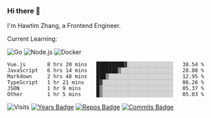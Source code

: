 ### Hi there 👋

I'm Hawtim Zhang, a Frontend Engineer.

Current Learning:

![Go](https://img.shields.io/badge/-Go-%2300ADD8.svg?&style=flat-square&logo=go&logoColor=white)
![Node.js](https://img.shields.io/badge/-Node.js-339933?style=flat-square&logo=Node.js&logoColor=white)
![Docker](https://img.shields.io/badge/-Docker-2496ED?style=flat-square&logo=docker&logoColor=white)


<!--START_SECTION:waka-->

```text
Vue.js       8 hrs 20 mins   █████████▓░░░░░░░░░░░░░░░   38.54 %
JavaScript   6 hrs 14 mins   ███████▒░░░░░░░░░░░░░░░░░   28.88 %
Markdown     2 hrs 48 mins   ███▒░░░░░░░░░░░░░░░░░░░░░   12.95 %
TypeScript   1 hr 21 mins    █▓░░░░░░░░░░░░░░░░░░░░░░░   06.26 %
JSON         1 hr 9 mins     █▒░░░░░░░░░░░░░░░░░░░░░░░   05.37 %
Other        1 hr 5 mins     █▒░░░░░░░░░░░░░░░░░░░░░░░   05.03 %
```

<!--END_SECTION:waka-->

![Visits](https://badges.pufler.dev/visits/hawtim/hawtim)
[![Years Badge](https://badges.pufler.dev/years/hawtim)](https://badges.pufler.dev)
[![Repos Badge](https://badges.pufler.dev/repos/hawtim)](https://badges.pufler.dev)
[![Commits Badge](https://badges.pufler.dev/commits/yearly/hawtim)](https://badges.pufler.dev)
